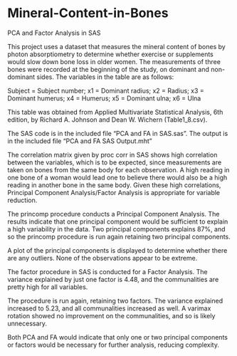 # Mineral-Content-in-Bones
PCA and Factor Analysis in SAS

This project uses a dataset that measures the mineral content of bones by photon absorptiometry to determine whether exercise or supplements would slow down bone loss in older women. The measurements of three bones were recorded at the beginning of the study, on dominant and non-dominant sides. The variables in the table are as follows:

Subject = Subject number;
x1 = Dominant radius;
x2 = Radius;
x3 = Dominant humerus;
x4 = Humerus;
x5 = Dominant ulna;
x6 = Ulna

This table was obtained from Applied Multivariate Statistical Analysis, 6th edition, by Richard A. Johnson and Dean W. Wichern (Table1_8.csv).

The SAS code is in the included file “PCA and FA in SAS.sas”. The output is in the included file “PCA and FA SAS Output.mht”

The correlation matrix given by proc corr in SAS shows high correlation between the variables, which is to be expected, since measurements are taken on bones from the same body for each observation. A high reading in one bone of a woman would lead one to believe there would also be a high reading in another bone in the same body. Given these high correlations, Principal Component Analysis/Factor Analysis is appropriate for variable reduction. 

The princomp procedure conducts a Principal Component Analysis. The results indicate that one principal component would be sufficient to explain a high variability in the data. Two principal components explains 87%, and so the princomp procedure is run again retaining two principal components. 

A plot of the principal components is displayed to determine whether there are any outliers. None of the observations appear to be extreme.

The factor procedure in SAS is conducted for a Factor Analysis. The variance explained by just one factor is 4.48, and the communalities are pretty high for all variables. 

The procedure is run again, retaining two factors. The variance explained increased to 5.23, and all communalities increased as well. A varimax rotation showed no improvement on the communalities, and so is likely unnecessary. 

Both PCA and FA would indicate that only one or two principal components or factors would be necessary for further analysis, reducing complexity.  

